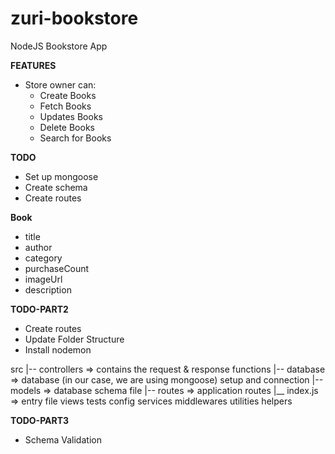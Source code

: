 # zuri-bookstore
NodeJS Bookstore App 

**FEATURES**
* Store owner can:
   * Create Books
   * Fetch Books
   * Updates Books
   * Delete Books
   * Search for Books

**TODO**
* Set up mongoose
* Create schema
* Create routes

**Book**
* title
* author
* category
* purchaseCount
* imageUrl
* description


**TODO-PART2**
* Create routes
* Update Folder Structure
* Install nodemon

src
  |-- controllers => contains the request & response functions
  |-- database => database (in our case, we are using mongoose) setup and connection
  |-- models => database schema file
  |-- routes => application routes
  |__ index.js => entry file
views
tests
config
services
middlewares
utilities
helpers

**TODO-PART3**
* Schema Validation